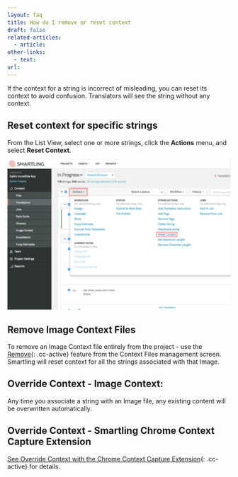 ```yaml
---
layout: faq
title: How do I remove or reset context
draft: false
related-articles:
  - article:
other-links:
  - text:
url:
---
```



If the context for a string is incorrect of misleading, you can reset its context to avoid confusion. Translators will see the string without any context.

## Reset context for specific strings

From the List View, select one or more strings, click the **Actions** menu, and select **Reset Context**.

![](/uploads/versions/smartling___translations_management---x----1116-750x---.png)

## Remove Image Context Files

To remove an Image Context file entirely from the project - use the [Remove](/knowledge-base/articles/adding-image-context-for-mobile-and-desktop-application-files/#remove-image-context-files){: .cc-active} feature from the Context Files management screen. Smartling will reset context for all the strings associated with that Image.

## Override Context - Image Context:

Any time you associate a string with an Image file, any existing content will be overwritten automatically.

## Override Context - Smartling Chrome Context Capture Extension

[See Override Context with the Chrome Context Capture Extension](/knowledge-base/articles/override-existing-context-with-the-chrome-context-capture-extension/){: .cc-active} for details.